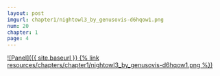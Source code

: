 ```yaml
---
layout: post
imgurl: chapter1/nightowl3_by_genusovis-d6hqow1.png
num: 20
chapter: 1
page: 4
---
```


[![Panel]({{ site.baseurl }} {% link resources/chapters/chapter1/nightowl3_by_genusovis-d6hqow1.png %})]({{page.previous.url}}#panel)